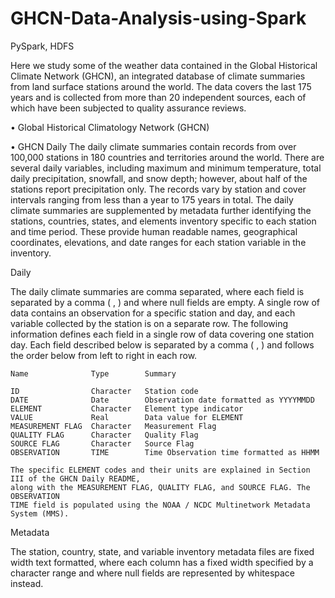 # GHCN-Data-Analysis-using-Spark
PySpark, HDFS


Here we study some of the weather data contained in the Global Historical Climate
Network (GHCN), an integrated database of climate summaries from land surface stations around the
world. The data covers the last 175 years and is collected from more than 20 independent sources,
each of which have been subjected to quality assurance reviews.

• Global Historical Climatology Network (GHCN)

• GHCN Daily
The daily climate summaries contain records from over 100,000 stations in 180 countries and territories
around the world. There are several daily variables, including maximum and minimum temperature, total
daily precipitation, snowfall, and snow depth; however, about half of the stations report precipitation only.
The records vary by station and cover intervals ranging from less than a year to 175 years in total.
The daily climate summaries are supplemented by metadata further identifying the stations, countries,
states, and elements inventory specific to each station and time period. These provide human readable
names, geographical coordinates, elevations, and date ranges for each station variable in the inventory.

Daily

The daily climate summaries are comma separated, where each field is separated by a comma ( , ) and
where null fields are empty. A single row of data contains an observation for a specific station and day,
and each variable collected by the station is on a separate row.
The following information defines each field in a single row of data covering one station day. Each field
described below is separated by a comma ( , ) and follows the order below from left to right in each row.

```
Name              Type        Summary

ID                Character   Station code
DATE              Date        Observation date formatted as YYYYMMDD
ELEMENT           Character   Element type indicator
VALUE             Real        Data value for ELEMENT
MEASUREMENT FLAG  Character   Measurement Flag
QUALITY FLAG      Character   Quality Flag
SOURCE FLAG       Character   Source Flag
OBSERVATION       TIME        Time Observation time formatted as HHMM

The specific ELEMENT codes and their units are explained in Section III of the GHCN Daily README,
along with the MEASUREMENT FLAG, QUALITY FLAG, and SOURCE FLAG. The OBSERVATION
TIME field is populated using the NOAA / NCDC Multinetwork Metadata System (MMS).
```

Metadata

The station, country, state, and variable inventory metadata files are fixed width text formatted, where
each column has a fixed width specified by a character range and where null fields are represented by
whitespace instead.
